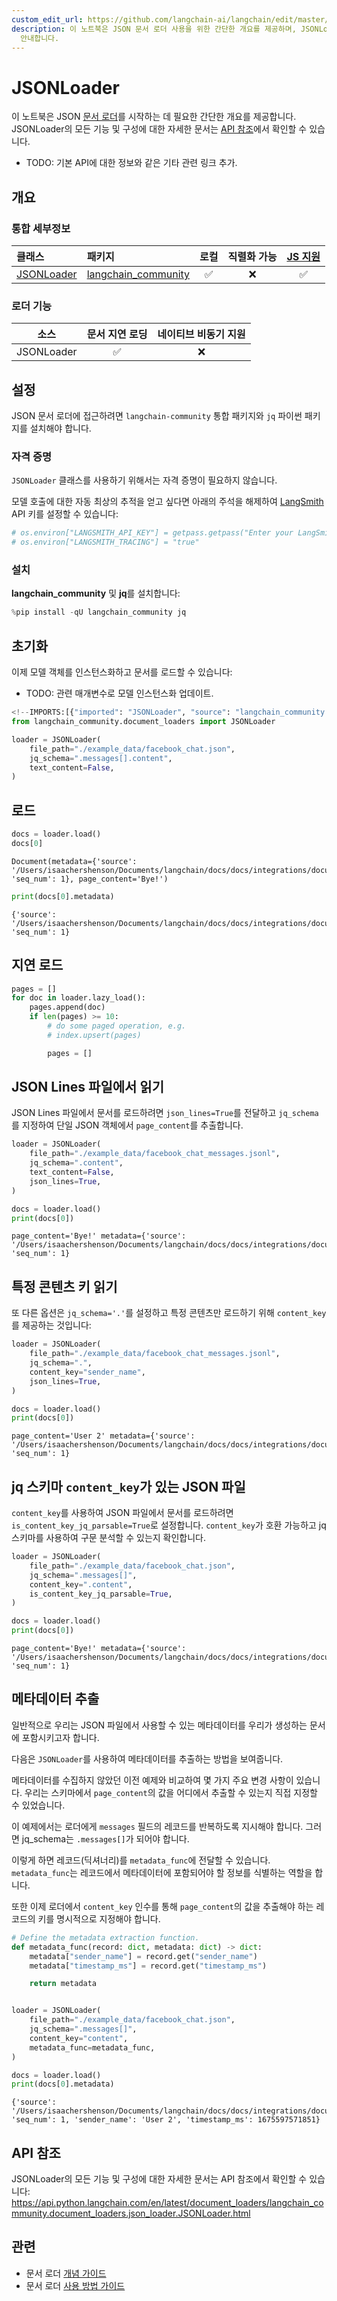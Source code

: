 ```yaml
---
custom_edit_url: https://github.com/langchain-ai/langchain/edit/master/docs/docs/integrations/document_loaders/json.ipynb
description: 이 노트북은 JSON 문서 로더 사용을 위한 간단한 개요를 제공하며, JSONLoader의 기능 및 구성에 대한 자세한 문서를
  안내합니다.
---
```


# JSONLoader

이 노트북은 JSON [문서 로더](https://python.langchain.com/v0.2/docs/concepts/#document-loaders)를 시작하는 데 필요한 간단한 개요를 제공합니다. JSONLoader의 모든 기능 및 구성에 대한 자세한 문서는 [API 참조](https://api.python.langchain.com/en/latest/document_loaders/langchain_community.document_loaders.json_loader.JSONLoader.html)에서 확인할 수 있습니다.

- TODO: 기본 API에 대한 정보와 같은 기타 관련 링크 추가.

## 개요
### 통합 세부정보

| 클래스 | 패키지 | 로컬 | 직렬화 가능 | [JS 지원](https://js.langchain.com/v0.2/docs/integrations/document_loaders/file_loaders/json/)|
| :--- | :--- | :---: | :---: |  :---: |
| [JSONLoader](https://api.python.langchain.com/en/latest/document_loaders/langchain_community.document_loaders.json_loader.JSONLoader.html) | [langchain_community](https://api.python.langchain.com/en/latest/community_api_reference.html) | ✅ | ❌ | ✅ | 
### 로더 기능
| 소스 | 문서 지연 로딩 | 네이티브 비동기 지원
| :---: | :---: | :---: |
| JSONLoader | ✅ | ❌ | 

## 설정

JSON 문서 로더에 접근하려면 `langchain-community` 통합 패키지와 `jq` 파이썬 패키지를 설치해야 합니다.

### 자격 증명

`JSONLoader` 클래스를 사용하기 위해서는 자격 증명이 필요하지 않습니다.

모델 호출에 대한 자동 최상의 추적을 얻고 싶다면 아래의 주석을 해제하여 [LangSmith](https://docs.smith.langchain.com/) API 키를 설정할 수 있습니다:

```python
# os.environ["LANGSMITH_API_KEY"] = getpass.getpass("Enter your LangSmith API key: ")
# os.environ["LANGSMITH_TRACING"] = "true"
```


### 설치

**langchain_community** 및 **jq**를 설치합니다:

```python
%pip install -qU langchain_community jq 
```


## 초기화

이제 모델 객체를 인스턴스화하고 문서를 로드할 수 있습니다:

- TODO: 관련 매개변수로 모델 인스턴스화 업데이트.

```python
<!--IMPORTS:[{"imported": "JSONLoader", "source": "langchain_community.document_loaders", "docs": "https://api.python.langchain.com/en/latest/document_loaders/langchain_community.document_loaders.json_loader.JSONLoader.html", "title": "JSONLoader"}]-->
from langchain_community.document_loaders import JSONLoader

loader = JSONLoader(
    file_path="./example_data/facebook_chat.json",
    jq_schema=".messages[].content",
    text_content=False,
)
```


## 로드

```python
docs = loader.load()
docs[0]
```


```output
Document(metadata={'source': '/Users/isaachershenson/Documents/langchain/docs/docs/integrations/document_loaders/example_data/facebook_chat.json', 'seq_num': 1}, page_content='Bye!')
```


```python
print(docs[0].metadata)
```

```output
{'source': '/Users/isaachershenson/Documents/langchain/docs/docs/integrations/document_loaders/example_data/facebook_chat.json', 'seq_num': 1}
```

## 지연 로드

```python
pages = []
for doc in loader.lazy_load():
    pages.append(doc)
    if len(pages) >= 10:
        # do some paged operation, e.g.
        # index.upsert(pages)

        pages = []
```


## JSON Lines 파일에서 읽기

JSON Lines 파일에서 문서를 로드하려면 `json_lines=True`를 전달하고 `jq_schema`를 지정하여 단일 JSON 객체에서 `page_content`를 추출합니다.

```python
loader = JSONLoader(
    file_path="./example_data/facebook_chat_messages.jsonl",
    jq_schema=".content",
    text_content=False,
    json_lines=True,
)

docs = loader.load()
print(docs[0])
```

```output
page_content='Bye!' metadata={'source': '/Users/isaachershenson/Documents/langchain/docs/docs/integrations/document_loaders/example_data/facebook_chat_messages.jsonl', 'seq_num': 1}
```

## 특정 콘텐츠 키 읽기

또 다른 옵션은 `jq_schema='.'`를 설정하고 특정 콘텐츠만 로드하기 위해 `content_key`를 제공하는 것입니다:

```python
loader = JSONLoader(
    file_path="./example_data/facebook_chat_messages.jsonl",
    jq_schema=".",
    content_key="sender_name",
    json_lines=True,
)

docs = loader.load()
print(docs[0])
```

```output
page_content='User 2' metadata={'source': '/Users/isaachershenson/Documents/langchain/docs/docs/integrations/document_loaders/example_data/facebook_chat_messages.jsonl', 'seq_num': 1}
```

## jq 스키마 `content_key`가 있는 JSON 파일

`content_key`를 사용하여 JSON 파일에서 문서를 로드하려면 `is_content_key_jq_parsable=True`로 설정합니다. `content_key`가 호환 가능하고 jq 스키마를 사용하여 구문 분석할 수 있는지 확인합니다.

```python
loader = JSONLoader(
    file_path="./example_data/facebook_chat.json",
    jq_schema=".messages[]",
    content_key=".content",
    is_content_key_jq_parsable=True,
)

docs = loader.load()
print(docs[0])
```

```output
page_content='Bye!' metadata={'source': '/Users/isaachershenson/Documents/langchain/docs/docs/integrations/document_loaders/example_data/facebook_chat.json', 'seq_num': 1}
```

## 메타데이터 추출

일반적으로 우리는 JSON 파일에서 사용할 수 있는 메타데이터를 우리가 생성하는 문서에 포함시키고자 합니다.

다음은 `JSONLoader`를 사용하여 메타데이터를 추출하는 방법을 보여줍니다.

메타데이터를 수집하지 않았던 이전 예제와 비교하여 몇 가지 주요 변경 사항이 있습니다. 우리는 스키마에서 `page_content`의 값을 어디에서 추출할 수 있는지 직접 지정할 수 있었습니다.

이 예제에서는 로더에게 `messages` 필드의 레코드를 반복하도록 지시해야 합니다. 그러면 jq_schema는 `.messages[]`가 되어야 합니다.

이렇게 하면 레코드(딕셔너리)를 `metadata_func`에 전달할 수 있습니다. `metadata_func`는 레코드에서 메타데이터에 포함되어야 할 정보를 식별하는 역할을 합니다.

또한 이제 로더에서 `content_key` 인수를 통해 `page_content`의 값을 추출해야 하는 레코드의 키를 명시적으로 지정해야 합니다.

```python
# Define the metadata extraction function.
def metadata_func(record: dict, metadata: dict) -> dict:
    metadata["sender_name"] = record.get("sender_name")
    metadata["timestamp_ms"] = record.get("timestamp_ms")

    return metadata


loader = JSONLoader(
    file_path="./example_data/facebook_chat.json",
    jq_schema=".messages[]",
    content_key="content",
    metadata_func=metadata_func,
)

docs = loader.load()
print(docs[0].metadata)
```

```output
{'source': '/Users/isaachershenson/Documents/langchain/docs/docs/integrations/document_loaders/example_data/facebook_chat.json', 'seq_num': 1, 'sender_name': 'User 2', 'timestamp_ms': 1675597571851}
```

## API 참조

JSONLoader의 모든 기능 및 구성에 대한 자세한 문서는 API 참조에서 확인할 수 있습니다: https://api.python.langchain.com/en/latest/document_loaders/langchain_community.document_loaders.json_loader.JSONLoader.html

## 관련

- 문서 로더 [개념 가이드](/docs/concepts/#document-loaders)
- 문서 로더 [사용 방법 가이드](/docs/how_to/#document-loaders)
